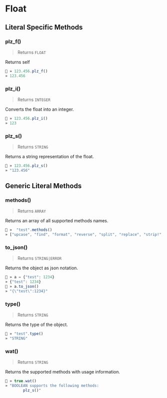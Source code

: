 # Float




## Literal Specific Methods

### plz_f()
> Returns `FLOAT`

Returns self


```js
🚀 » 123.456.plz_f()
» 123.456

```


### plz_i()
> Returns `INTEGER`

Converts the float into an integer.


```js
🚀 » 123.456.plz_i()
» 123

```


### plz_s()
> Returns `STRING`

Returns a string representation of the float.


```js
🚀 » 123.456.plz_s()
» "123.456"

```



## Generic Literal Methods

### methods()
> Returns `ARRAY`

Returns an array of all supported methods names.

```js
🚀 »  "test".methods()
» ["upcase", "find", "format", "reverse", "split", "replace", "strip!", "count", "reverse!", "lines", "downcase!", "upcase!", "size", "plz_i", "strip", "downcase"]

```

### to_json()
> Returns `STRING|ERROR`

Returns the object as json notation.

```js
🚀 » a = {"test": 1234}
» {"test": 1234}
🚀 » a.to_json()
» "{\"test\":1234}"

```

### type()
> Returns `STRING`

Returns the type of the object.

```js
🚀 » "test".type()
» "STRING"

```

### wat()
> Returns `STRING`

Returns the supported methods with usage information.

```js
🚀 » true.wat()
» "BOOLEAN supports the following methods:
        plz_s()"

```

